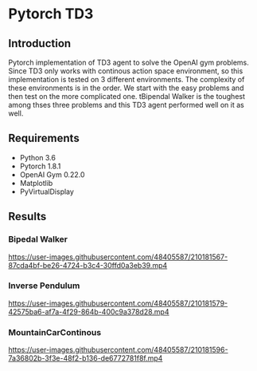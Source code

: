 # Pytorch TD3 

## Introduction
Pytorch implementation of TD3 agent to solve the OpenAI gym problems. Since TD3 only works with continous action space environment, so this implementation is tested on 3 different environments. The complexity of these environments is in the order. We start with the easy problems and then test on the more complicated one. tBipendal Walker is the toughest among thses three problems and this TD3 agent performed well on it as well. 

## Requirements

-   Python 3.6
-   Pytorch 1.8.1
-   OpenAI Gym 0.22.0
-   Matplotlib
-   PyVirtualDisplay

## Results
### Bipedal Walker
https://user-images.githubusercontent.com/48405587/210181567-87cda4bf-be26-4724-b3c4-30ffd0a3eb39.mp4

### Inverse Pendulum
https://user-images.githubusercontent.com/48405587/210181579-42575ba6-af7a-4f29-864b-400c9a378d28.mp4

### MountainCarContinous
https://user-images.githubusercontent.com/48405587/210181596-7a36802b-3f3e-48f2-b136-de6772781f8f.mp4

